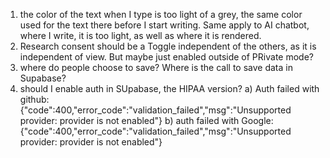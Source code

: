 1) the color of the text when I type is too light of a grey, the same color used for the text there before I start writing. Same apply to AI chatbot, where I write, it is too light, as well as where it is rendered. 
2) Research consent should be a Toggle independent of the others, as it is independent of view. But maybe just enabled outside of PRivate mode?
3) where do people choose to save? Where is the call to save data in Supabase?
4) should I enable auth in SUpabase, the HIPAA version?
a) Auth failed with github: {"code":400,"error_code":"validation_failed","msg":"Unsupported provider: provider is not enabled"}
b) auth failed with Google: {"code":400,"error_code":"validation_failed","msg":"Unsupported provider: provider is not enabled"}
